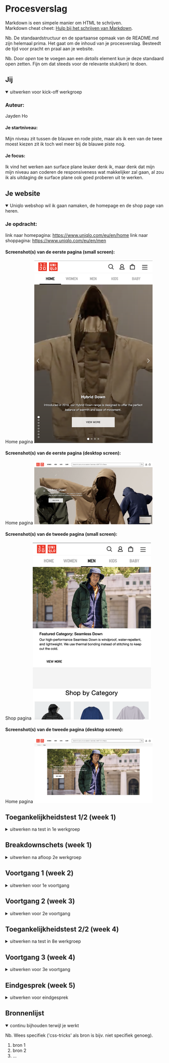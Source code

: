 # Procesverslag
Markdown is een simpele manier om HTML te schrijven.  
Markdown cheat cheet: [Hulp bij het schrijven van Markdown](https://github.com/adam-p/markdown-here/wiki/Markdown-Cheatsheet).

Nb. De standaardstructuur en de spartaanse opmaak van de README.md zijn helemaal prima. Het gaat om de inhoud van je procesverslag. Besteedt de tijd voor pracht en praal aan je website.

Nb. Door *open* toe te voegen aan een *details* element kun je deze standaard open zetten. Fijn om dat steeds voor de relevante stuk(ken) te doen.





## Jij

<details open>
  <summary>uitwerken voor kick-off werkgroep</summary>

  ### Auteur:
  Jayden Ho 

  #### Je startniveau:
  Mijn niveau zit tussen de blauwe en rode piste, maar als ik een van 
  de twee moest kiezen zit ik toch wel meer bij de blauwe piste nog.

  #### Je focus:
  Ik vind het werken aan surface plane leuker denk ik, maar denk dat mijn mijn niveau aan coderen de responsiveness wat makkelijker zal gaan, al zou ik als uitdaging de surface plane ook goed proberen uit te werken.
 
</details>





## Je website

<details open>
  <summary>Uniqlo webshop wil ik gaan namaken, de homepage en de shop page van heren.</summary>

  ### Je opdracht:
  link naar homepagina: https://www.uniqlo.com/eu/en/home
  link naar shoppagina: https://www.uniqlo.com/eu/en/men

  #### Screenshot(s) van de eerste pagina (small screen): 
Home pagina
  <img src="readme-images/homemobile.png" width="375px" alt="Dit is de landingspagina, waar je de nieuwe producten te geadverteerd krijgt op telefoon.">

 #### Screenshot(s) van de eerste pagina (desktop screen): 
Home pagina
  <img src="readme-images/homedesktop.png" width="375px" alt="Dit is de landingspagina, waar je de nieuwe producten te geadverteerd krijgt op desktop.">

  #### Screenshot(s) van de tweede pagina (small screen):
Shop pagina
  <img src="readme-images/shopmobile.png" width="375px" alt="dit is de pagina van de herenafdeling waar je te zien krijgt wat er allemaal te koop is op de telefoon.">

   #### Screenshot(s) van de tweede pagina (desktop screen): 
Home pagina
  <img src="readme-images/shopdesktop.png" width="375px" alt="Dit is de landingspagina, waar je de nieuwe producten te geadverteerd krijgt op de desktop.">
 
</details>



## Toegankelijkheidstest 1/2 (week 1)

<details>
  <summary>uitwerken na test in 1e werkgroep</summary>

  ### Bevindingen
  Het is heel irritant, je krijgt in een keer de hele menu voorgelezen en die neemt dan elk categorie per afdeling door en dat zijn er heel veel. Maar het werkte wel zoals het moest werken.

  #### Screenreader
  Met VoiceOver ging ik door de website van Uniqlo, en het begon direct met
  alles voor te lezen van de website en alle categorieën op te noemen.
 
  <img src="readme-images/categorie.png" width="375px" alt="je ziet hier alle categorieen die de screenreader dan een voor een opleest, en dat apart een keer bij vrouwen afdeling, mannen afdeling en kinder afdeling">


  #### Muis en Toetsenbord 
  Hier korte omschrijving (met indien nodig afbeeldingen)

  Hier een omschrijving van hoe het opgelost kan worden (met indien nodig afbeeldingen)


  #### Motoriek (shocks, elastiekjes)
  Hier korte omschrijving (met indien nodig afbeeldingen)

  Hier een omschrijving van hoe het opgelost kan worden (met indien nodig afbeeldingen)


  #### Visueel (brillen, contrast, kleurenblind, dark/light). 
  Hier korte omschrijving (met indien nodig afbeeldingen)

  Hier een omschrijving van hoe het opgelost kan worden (met indien nodig afbeeldingen)

</details>



## Breakdownschets (week 1)

<details>
  <summary>uitwerken na afloop 2e werkgroep</summary>

  ### de hele pagina: 
  <img src="readme-images/fullpagehome.jpg" width="375px" alt="breakdown van de hele pagina">
  <img src="readme-images/fullpagemenv2.png" width="375px" alt="breakdown van de hele pagina">

  ### dynamisch deel (bijv menu): 
  <img src="readme-images/menu.png" width="375px" alt="breakdown van een dynamisch deel">

</details>





## Voortgang 1 (week 2)

<details>
  <summary>uitwerken voor 1e voortgang</summary>

  ### Stand van zaken
  Er moet nog veel gebeuren, te lang bezig geweest met de carousel en had beter door kunnen gaan.

  ### Agenda voor meeting
  samen met je groepje opstellen

  | student 1      | student 2          | student 3    | student 4        |
  | ---            | ---                | ---          | ---              |
  | dit bespreken  | en dit             | en ik dit    | en dan ik dat    |
  | en dat ook nog | dit als er tijd is | nog een punt | dit wil ik zeker |
  | ...            | ...                | ...          | ...              |


  ### Verslag van meeting
  hier na afloop snel de uitkomsten van de meeting vastleggen

  - punt 1: Tip om niet teveel bij de carousel te blijven, de website die je nou bouwt
  heeft een ingewikkelde slider die je voor jezelf kan versimpelen. Officiele website heeft een slider dat links en recht gaat
  dat weer in een andere slider zit die verticaal naar boven en beneden gaat. Tip was om dat dus alleen maar horizontaal te laten
  en de verticale eruit te laten.
  - punt 2: Niet te lang vast blijven zitten bij een onderdeel en te moeilijk maken voor jezelf.
  - <img src="readme-images/voortgang1.jpg" width="375px" alt="formulier van voortgang 1">

</details>





## Voortgang 2 (week 3)

<details>
  <summary>uitwerken voor 2e voortgang</summary>

  ### Stand van zaken
  De homepage gaat de goede kant op, en kan binnenkort wel afgerond worden omdat het nu een kwestie is van
  copy pasten. Andere pagina moet nog veel aan gedaan worden maar daar is vooral grid het onderdeel en de rest in die
  pagina is gewoon content goed plaatsen en vormgeven. 


  ### Agenda voor meeting
  samen met je groepje opstellen
  Deze voortgang les hebben we zonder gedaan.

  | student 1      | student 2          | student 3    | student 4        |
  | ---            | ---                | ---          | ---              |
  | dit bespreken  | en dit             | en ik dit    | en dan ik dat    |
  | en dat ook nog | dit als er tijd is | nog een punt | dit wil ik zeker |
  | ...            | ...                | ...          | ...              |


  ### Verslag van meeting
  hier na afloop snel de uitkomsten van de meeting vastleggen

  - punt 1 De volgorde van h2 en h3 en de p op homepagina anders doen, nu is er bottom gebruikt maar
  op de li een display flex zetten, met flex-direction: column en dan kun je met li h3 de property order de volgorde wijzigen. 
  Dus li h2 een latere nummer geven in de order dan h3 (CSS tricks flexbox ultimateguide)
  - punt 2
  - nog een punt
- ...

</details>





## Toegankelijkheidstest 2/2 (week 4)

<details>
  <summary>uitwerken na test in 8e werkgroep</summary>

  ### Bevindingen
  Lijst met je bevindingen die in de test naar voren kwamen (geef ook aan wat er verbeterd is):

  #### Screenreader
  Hier korte omschrijving (met indien nodig afbeeldingen)

  Hier een omschrijving van hoe het opgelost kan worden (met indien nodig afbeeldingen)


  #### Muis en Toetsenbord 
  Hier korte omschrijving (met indien nodig afbeeldingen)

  Hier een omschrijving van hoe het opgelost kan worden (met indien nodig afbeeldingen)


  #### Motoriek (shocks, elastiekjes)
  Hier korte omschrijving (met indien nodig afbeeldingen)
  Het was heftiger dan ik dacht, als je op je telefoon door de uniqlo website gaat dan kom je met die schokken moeilijk bij de navigatie, maar onderin bij je telefoon kom je wel gemakkelijk bij en heb je daar wel controle over. Om te typen moet je ook erg concentreren omdat je anders uitschiet, en sliders schiet je ook uit. Conclusie is dat je niet zo'n goed controle meer hebt over je vingers.

  Lezen is wat moeilijker bij kleine lettertjes omdat je constant trilt en schud. 

  Hier een omschrijving van hoe het opgelost kan worden (met indien nodig afbeeldingen)
  Om de slider op te lossen kan je de functie snap doen, dat die snapt naar de volgende in plaats van dat je door kan sliden. Voor de lettertype kan je de lettertypes vergroten.


  #### Visueel (brillen, contrast, kleurenblind, dark/light). 
  Hier korte omschrijving (met indien nodig afbeeldingen)

  Concentratie problemen, terwijl je een ballon hoog houdt. Dit zorgt ervoor dat je niet kan lezen en elke keer moet zoeken waar je bent gebleven met het lezen. Het lezen uberhaupt erg moeilijk omdat je moet concentreren op de kleine letters en je bent hele tijd afgeleid.

  De brillen:
  Ouderdoms bril gaf me vooral hoofdpijn en duizeligheid, want je ziet hele tijd vlekken.
  De blurbril maakt alles erg onduidelijk je ziet zo goed als niks, zo wazig is het.
  Central field loss maakt het heel moeilijk om van afstand te zien, maar als je dichterbij het scherm gaat is het wel goed genoeg zichtbaar
  Hemifield loss zie je een helft niets, maar de andere helft is nog net zo goed zichtbaar dus dat kan je wel volgen.
  Laag contrast bril zorgde ervoor dat ik tekst op de navbar niet meer kon lezen dus de dingen die laag contrast waren, waren niet meer zichtbaar.

  Hier een omschrijving van hoe het opgelost kan worden (met indien nodig afbeeldingen)
  Lettertypes vergroten en iets om bij te houden waar je bent gebleven is wel handig, alleen kom ik nog niet precies op wat ervoor zou kunnen doen.

  De beste oplossing voor mensen die zichtbeperking hebben zijn screenreaders

</details>





## Voortgang 3 (week 4)

<details>
  <summary>uitwerken voor 3e voortgang</summary>

  ### Stand van zaken
  hier dit ging goed & dit was lastig (neem ook screenshots op van delen van je website en code)


  ### Agenda voor meeting
  samen met je groepje opstellen

  | student 1      | student 2          | student 3    | student 4        |
  | ---            | ---                | ---          | ---              |
  | dit bespreken  | en dit             | en ik dit    | en dan ik dat    |
  | en dat ook nog | dit als er tijd is | nog een punt | dit wil ik zeker |
  | ...            | ...                | ...          | ...              |


  ### Verslag van meeting
  hier na afloop snel de uitkomsten van de meeting vastleggen

  - punt 1
  - punt 2
  - nog een punt
  - ...

</details>





## Eindgesprek (week 5)

<details>
  <summary>uitwerken voor eindgesprek</summary>

  ### Je uitkomst - karakteristiek screenshots:
  <img src="readme-images/dummy-plaatje.jpg" width="375px" alt="uitomst opdracht 1">


  ### Dit ging goed/Heb ik geleerd: 
  Korte omschrijving met plaatjes

  <img src="readme-images/dummy-plaatje.jpg" width="375px" alt="top">


  ### Dit was lastig/Is niet gelukt:
  Korte omschrijving met plaatjes

  <img src="readme-images/dummy-plaatje.jpg" width="375px" alt="bummer">
</details>





## Bronnenlijst

<details open>
  <summary>continu bijhouden terwijl je werkt</summary>

  Nb. Wees specifiek ('css-tricks' als bron is bijv. niet specifiek genoeg).

  1. bron 1
  2. bron 2
  3. ...

</details>